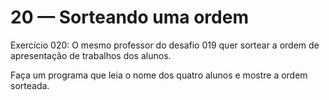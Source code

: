 

# 20 — Sorteando uma ordem

Exercício 020: O mesmo professor do desafio 019 quer sortear a ordem de apresentação de trabalhos dos alunos.

Faça um programa que leia o nome dos quatro alunos e mostre a ordem sorteada.

